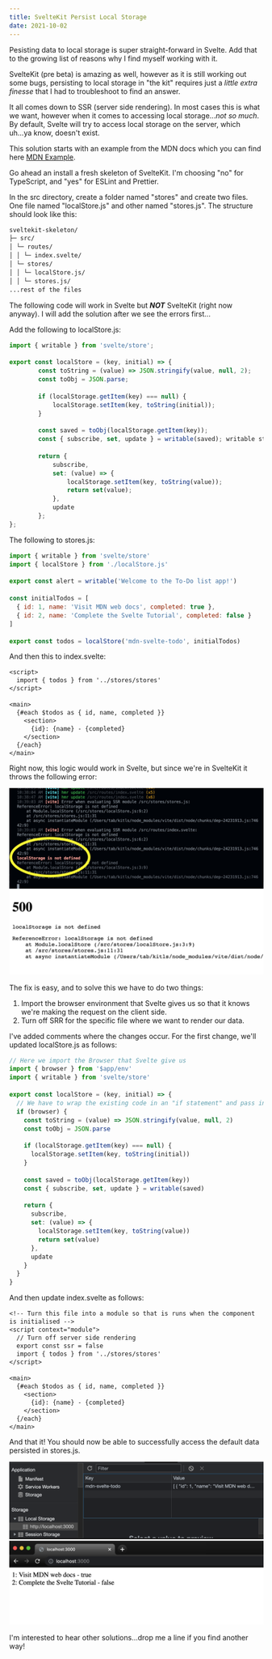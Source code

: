 ```yaml
---
title: SvelteKit Persist Local Storage
date: 2021-10-02
---
```


Pesisting data to local storage is super straight-forward in Svelte. Add that to the growing list of reasons why I find myself working with it.

SvelteKit (pre beta) is amazing as well, however as it is still working out some bugs, persisting to local storage in "the kit" requires just a _little extra finesse_ that I had to troubleshoot to find an answer.

It all comes down to SSR (server side rendering). In most cases this is what we want, however when it comes to accessing local storage..._not so much_. By default, Svelte will try to access local storage on the server, which uh...ya know, doesn't exist.

This solution starts with an example from the MDN docs which you can find here [MDN Example](https://developer.mozilla.org/en-US/docs/Learn/Tools_and_testing/Client-side_JavaScript_frameworks/Svelte_stores#implementing_our_custom_todos_store).

Go ahead an install a fresh skeleton of SvelteKit. I'm choosing "no" for TypeScript, and "yes" for ESLint and Prettier.

In the src directory, create a folder named "stores" and create two files. One file named "localStore.js" and other named "stores.js". The structure should look like this:

```bash
sveltekit-skeleton/
├─ src/
│ └─ routes/
│ │ └─ index.svelte/
│ └─ stores/
│ │ └─ localStore.js/
│ │ └─ stores.js/
...rest of the files
```

The following code will work in Svelte but **_NOT_** SvelteKit (right now anyway). I will add the solution after we see the errors first...

Add the following to localStore.js:

```javascript
import { writable } from 'svelte/store';

export const localStore = (key, initial) => {
		const toString = (value) => JSON.stringify(value, null, 2);
		const toObj = JSON.parse;

		if (localStorage.getItem(key) === null) {
			localStorage.setItem(key, toString(initial));
		}

		const saved = toObj(localStorage.getItem(key));
		const { subscribe, set, update } = writable(saved); writable store

		return {
			subscribe,
			set: (value) => {
				localStorage.setItem(key, toString(value));
				return set(value);
			},
			update
		};
};
```

The following to stores.js:

```javascript
import { writable } from 'svelte/store'
import { localStore } from './localStore.js'

export const alert = writable('Welcome to the To-Do list app!')

const initialTodos = [
  { id: 1, name: 'Visit MDN web docs', completed: true },
  { id: 2, name: 'Complete the Svelte Tutorial', completed: false }
]

export const todos = localStore('mdn-svelte-todo', initialTodos)
```

And then this to index.svelte:

```svelte
<script>
  import { todos } from '../stores/stores'
</script>

<main>
  {#each $todos as { id, name, completed }}
    <section>
      {id}: {name} - {completed}
    </section>
  {/each}
</main>
```

Right now, this logic would work in Svelte, but since we're in SvelteKit it throws the following error:

![cli_error](./a.png)
![server_error](./b.png)

The fix is easy, and to solve this we have to do two things:

1. Import the browser environment that Svelte gives us so that it knows we're making the request on the client side.
2. Turn off SRR for the specific file where we want to render our data.

I've added comments where the changes occur. For the first change, we'll updated localStore.js as follows:

```javascript
// Here we import the Browser that Svelte give us
import { browser } from '$app/env'
import { writable } from 'svelte/store'

export const localStore = (key, initial) => {
  // We have to wrap the existing code in an "if statement" and pass in the browser, which in our case evaluates to "true" and allows the function to run successfully.
  if (browser) {
    const toString = (value) => JSON.stringify(value, null, 2)
    const toObj = JSON.parse

    if (localStorage.getItem(key) === null) {
      localStorage.setItem(key, toString(initial))
    }

    const saved = toObj(localStorage.getItem(key))
    const { subscribe, set, update } = writable(saved)

    return {
      subscribe,
      set: (value) => {
        localStorage.setItem(key, toString(value))
        return set(value)
      },
      update
    }
  }
}
```

And then update index.svelte as follows:

```svelte
<!-- Turn this file into a module so that is runs when the component is initialised -->
<script context="module">
  // Turn off server side rendering
  export const ssr = false
  import { todos } from '../stores/stores'
</script>

<main>
  {#each $todos as { id, name, completed }}
    <section>
      {id}: {name} - {completed}
    </section>
  {/each}
</main>
```

And that it! You should now be able to successfully access the default data persisted in stores.js.

![local-storage](./c.png)
![server_success](./d.png)

I'm interested to hear other solutions...drop me a line if you find another way!
